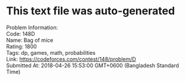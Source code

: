 # This text file was auto-generated  
  
Problem Information:  
Code: 148D  
Name: Bag of mice  
Rating: 1800  
Tags: dp, games, math, probabilities  
Link: https://codeforces.com/contest/148/problem/D  
Submitted At: 2018-04-26 15:53:00 GMT+0600 (Bangladesh Standard Time)  
